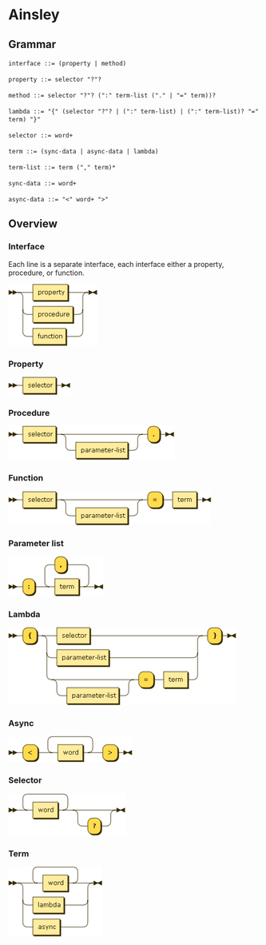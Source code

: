 # Ainsley

## Grammar

```ebnf
interface ::= (property | method)

property ::= selector "?"?

method ::= selector "?"? (":" term-list ("." | "=" term))?

lambda ::= "{" (selector "?"? | (":" term-list) | (":" term-list)? "=" term) "}"

selector ::= word+

term ::= (sync-data | async-data | lambda)

term-list ::= term ("," term)*

sync-data ::= word+

async-data ::= "<" word+ ">"
```

## Overview

### Interface

Each line is a separate interface, each interface either a property, procedure, or function.

![interface](interface.png)

### Property

![property](property.png)

### Procedure

![procedure](procedure.png)

### Function

![function](function.png)

### Parameter list

![parameter-list](parameter-list.png)

### Lambda

![lambda](lambda.png)

### Async

![async](async.png)

### Selector

![selector](selector2.png)

### Term

![term](term.png)
